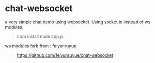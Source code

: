chat-websocket
===============

a very simple chat demo using websocket. Using socket.io instead of ws modules.

> npm install
> node app.js

ws modules fork from : feiyunruyue
> https://github.com/feiyunruyue/chat-websocket

